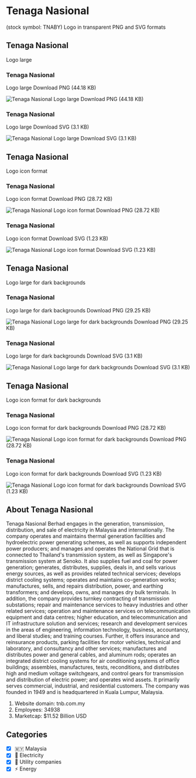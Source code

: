 # Tenaga Nasional
 (stock symbol: TNABY) Logo in transparent PNG and SVG formats

## Tenaga Nasional
 Logo large

### Tenaga Nasional
 Logo large Download PNG (44.18 KB)

![Tenaga Nasional
 Logo large Download PNG (44.18 KB)](/img/orig/TNABY_BIG-6780cdd0.png)

### Tenaga Nasional
 Logo large Download SVG (3.1 KB)

![Tenaga Nasional
 Logo large Download SVG (3.1 KB)](/img/orig/TNABY_BIG-a661fdb0.svg)

## Tenaga Nasional
 Logo icon format

### Tenaga Nasional
 Logo icon format Download PNG (28.72 KB)

![Tenaga Nasional
 Logo icon format Download PNG (28.72 KB)](/img/orig/TNABY-d6c278d1.png)

### Tenaga Nasional
 Logo icon format Download SVG (1.23 KB)

![Tenaga Nasional
 Logo icon format Download SVG (1.23 KB)](/img/orig/TNABY-5c780aa5.svg)

## Tenaga Nasional
 Logo large for dark backgrounds

### Tenaga Nasional
 Logo large for dark backgrounds Download PNG (29.25 KB)

![Tenaga Nasional
 Logo large for dark backgrounds Download PNG (29.25 KB)](/img/orig/TNABY_BIG.D-41b676c1.png)

### Tenaga Nasional
 Logo large for dark backgrounds Download SVG (3.1 KB)

![Tenaga Nasional
 Logo large for dark backgrounds Download SVG (3.1 KB)](/img/orig/TNABY_BIG.D-0a5b1fef.svg)

## Tenaga Nasional
 Logo icon format for dark backgrounds

### Tenaga Nasional
 Logo icon format for dark backgrounds Download PNG (28.72 KB)

![Tenaga Nasional
 Logo icon format for dark backgrounds Download PNG (28.72 KB)](/img/orig/TNABY.D-f1b50682.png)

### Tenaga Nasional
 Logo icon format for dark backgrounds Download SVG (1.23 KB)

![Tenaga Nasional
 Logo icon format for dark backgrounds Download SVG (1.23 KB)](/img/orig/TNABY.D-a20331d4.svg)

## About Tenaga Nasional


Tenaga Nasional Berhad engages in the generation, transmission, distribution, and sale of electricity in Malaysia and internationally. The company operates and maintains thermal generation facilities and hydroelectric power generating schemes, as well as supports independent power producers; and manages and operates the National Grid that is connected to Thailand's transmission system, as well as Singapore's transmission system at Senoko. It also supplies fuel and coal for power generation; generates, distributes, supplies, deals in, and sells various energy sources, as well as provides related technical services; develops district cooling systems; operates and maintains co-generation works; manufactures, sells, and repairs distribution, power, and earthing transformers; and develops, owns, and manages dry bulk terminals. In addition, the company provides turnkey contracting of transmission substations; repair and maintenance services to heavy industries and other related services; operation and maintenance services on telecommunication equipment and data centres; higher education, and telecommunication and IT infrastructure solution and services; research and development services in the areas of engineering, information technology, business, accountancy, and liberal studies; and training courses. Further, it offers insurance and reinsurance products, parking facilities for motor vehicles, technical and laboratory, and consultancy and other services; manufactures and distributes power and general cables, and aluminum rods; operates an integrated district cooling systems for air conditioning systems of office buildings; assembles, manufactures, tests, reconditions, and distributes high and medium voltage switchgears, and control gears for transmission and distribution of electric power; and operates wind assets. It primarily serves commercial, industrial, and residential customers. The company was founded in 1949 and is headquartered in Kuala Lumpur, Malaysia.

1. Website domain: tnb.com.my
2. Employees: 34938
3. Marketcap: $11.52 Billion USD


## Categories
- [x] 🇲🇾 Malaysia
- [x] 🔋 Electricity
- [x] 🚰 Utility companies
- [x] ⚡ Energy
